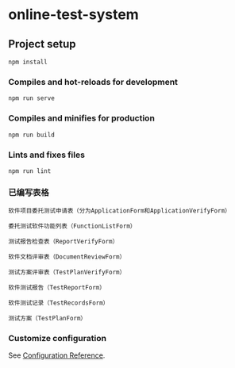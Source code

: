 # online-test-system

## Project setup
```
npm install
```

### Compiles and hot-reloads for development
```
npm run serve
```

### Compiles and minifies for production
```
npm run build
```

### Lints and fixes files
```
npm run lint
```
### 已编写表格
```
软件项目委托测试申请表（分为ApplicationForm和ApplicationVerifyForm）
```
```
委托测试软件功能列表（FunctionListForm）
```
```
测试报告检查表（ReportVerifyForm）
```
```
软件文档评审表（DocumentReviewForm）
```
```
测试方案评审表（TestPlanVerifyForm）
```
```
软件测试报告（TestReportForm）
```
```
软件测试记录（TestRecordsForm）
```
```
测试方案（TestPlanForm）
```

### Customize configuration
See [Configuration Reference](https://cli.vuejs.org/config/).
